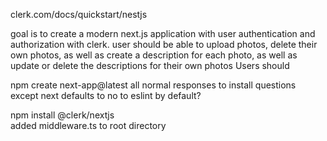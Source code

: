 clerk.com/docs/quickstart/nestjs

goal is to create a modern next.js application with user authentication and authorization with clerk.
user should be able to upload photos, delete their own photos, as well as create a description for each photo, as well as update or delete the descriptions for their own photos
Users should

npm create next-app@latest
all normal responses to install questions except next defaults to no to eslint by default?

npm install @clerk/nextjs  
added middleware.ts to root directory

